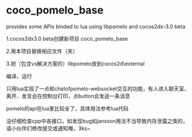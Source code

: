 coco_pomelo_base
================

provides some APIs binded to lua using libpomelo and cocos2dx-3.0 beta

1.cocos2dx3.0 beta创建新项目 coco_pomelo_base

2.用本项目替换相应文件（夹）

3.把（包含vs解决方案的）libpomelo放到cocos2d\external

编译，运行

只用lua实现了一点和chatofpomelo-websocket交互的功能，有人进入聊天室、离开、发言会在控制台打印，点button会发送一条消息

pomelo的api在lua里比较全了，具体用法参考lua代码

没仔细检查cpp中各接口，如发现bug如jansson用法不当导致内存泄露之类的，请小伙伴们修改提交或通知俺，3ks~
